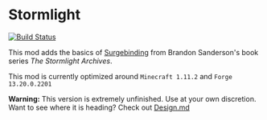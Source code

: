 Stormlight
=========

[![Build Status](https://drone.io/github.com/legobmw99/Stormlight/status.png)](https://drone.io/github.com/legobmw99/Stormlight/latest)

This mod adds the basics of [Surgebinding](http://coppermind.net/wiki/Surgebinding) from Brandon Sanderson's book series *The Stormlight Archives*. 

This mod is currently optimized around `Minecraft 1.11.2` and `Forge 13.20.0.2201`


**Warning:** This version is extremely unfinished. Use at your own discretion. Want to see where it is heading? Check out [Design.md](./Design.md)
